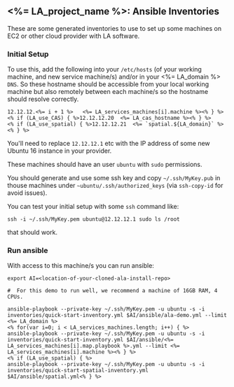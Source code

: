## <%= LA_project_name %>: Ansible Inventories

These are some generated inventories to use to set up some machines on EC2 or other cloud provider with LA software.

### Initial Setup

To use this, add the following into your `/etc/hosts` (of your working machine, and new service machine/s) and/or in your <%= LA_domain %> `DNS`. So these hostname should be accessible from your local working machine but also remotely between each machine/s so the hostname should resolve correctly.

```<% for(var i=0; i < LA_services_machines.length; i++) { %>
12.12.12.<%= i + 1 %>   <%= LA_services_machines[i].machine %><% } %>
<% if (LA_use_CAS) { %>12.12.12.20  <%= LA_cas_hostname %><% } %>
<% if (LA_use_spatial) { %>12.12.12.21  <%= `spatial.${LA_domain}` %><% } %>
```

You'll need to replace `12.12.12.1` etc with the IP address of some new Ubuntu 16 instance in your provider.

These machines should have an user `ubuntu` with `sudo` permissions.

You should generate and use some ssh key and copy `~/.ssh/MyKey.pub` in thouse machines under `~ubuntu/.ssh/authorized_keys` (via `ssh-copy-id` for avoid issues).

You can test your initial setup with some `ssh` command like:
```
ssh -i ~/.ssh/MyKey.pem ubuntu@12.12.12.1 sudo ls /root
```
that should work.

### Run ansible

With access to this machine/s you can run ansible:

```
export AI=<location-of-your-cloned-ala-install-repo>

#  For this demo to run well, we recommend a machine of 16GB RAM, 4 CPUs.

ansible-playbook --private-key ~/.ssh/MyKey.pem -u ubuntu -s -i inventories/quick-start-inventory.yml $AI/ansible/ala-demo.yml --limit <%= LA_domain %>
<% for(var i=0; i < LA_services_machines.length; i++) { %>
ansible-playbook --private-key ~/.ssh/MyKey.pem -u ubuntu -s -i inventories/quick-start-inventory.yml $AI/ansible/<%= LA_services_machines[i].map.playbook %>.yml --limit <%= LA_services_machines[i].machine %><% } %>
<% if (LA_use_spatial) { %>
ansible-playbook --private-key ~/.ssh/MyKey.pem -u ubuntu -s -i inventories/quick-start-spatial-inventory.yml $AI/ansible/spatial.yml<% } %>
```
